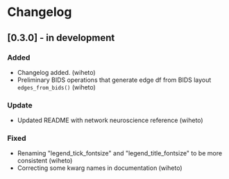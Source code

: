 # Changelog

## [0.3.0] - in development

### Added 

- Changelog added. (wiheto)
- Preliminary BIDS operations that generate edge df from BIDS layout `edges_from_bids()` (wiheto)

### Update
- Updated README with network neuroscience reference (wiheto)

### Fixed
- Renaming "legend_tick_fontsize" and "legend_title_fontsize" to be more consistent (wiheto)
- Correcting some kwarg names in documentation (wiheto)
